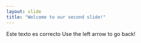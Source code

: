 ```yaml
---
layout: slide
title: "Welcome to our second slide!"
---
```

Este texto es correcto
Use the left arrow to go back!
